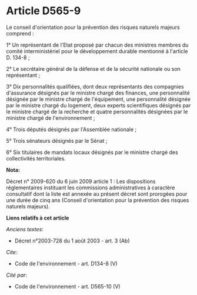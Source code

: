 # Article D565-9

Le conseil d'orientation pour la prévention des risques naturels majeurs comprend : 

1° Un représentant de l'Etat proposé par chacun des ministres membres du comité interministériel pour le développement
durable mentionné à l'article D. 134-8 ; 

2° Le secrétaire général de la défense et de la sécurité nationale ou son représentant ; 

3° Dix personnalités qualifiées, dont deux représentants des compagnies d'assurance désignés par le ministre chargé des
finances, une personnalité désignée par le ministre chargé de l'équipement, une personnalité désignée par le ministre chargé
du logement, deux experts scientifiques désignés par le ministre chargé de la recherche et quatre personnalités désignées par
le ministre chargé de l'environnement ; 

4° Trois députés désignés par l'Assemblée nationale ; 

5° Trois sénateurs désignés par le Sénat ; 

6° Six titulaires de mandats locaux désignés par le ministre chargé des collectivités territoriales.

**Nota:**

Décret n° 2009-620 du 6 juin 2009 article 1 : Les dispositions réglementaires instituant les commissions administratives à
caractère consultatif dont la liste est annexée au présent décret sont prorogées pour une durée de cinq ans (Conseil
d'orientation pour la prévention des risques naturels majeurs).

**Liens relatifs à cet article**

_Anciens textes_:

  - Décret n°2003-728 du 1 août 2003 - art. 3 (Ab)

_Cite_:

  - Code de l'environnement - art. D134-8 (V)

_Cité par_:

  - Code de l'environnement - art. D565-10 (V)
